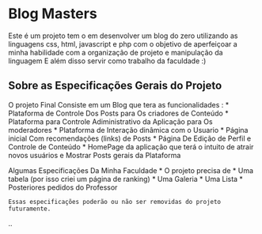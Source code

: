 # Blog Masters

Este é um projeto tem o em desenvolver um blog do zero utilizando as linguagens css, html, javascript e php com o objetivo de aperfeiçoar a minha habilidade com a organização de projeto e manipulação da linguagem E além disso servir como trabalho da faculdade :)
  
 ## Sobre as Especificações Gerais do Projeto
  
 O projeto Final Consiste em um Blog que tera as funcionalidades :
    * Plataforma de Controle Dos Posts para Os criadores de Conteúdo
    * Plataforma para Controle Adiministrativo da Aplicação para Os moderadores
    * Plataforma de Interação dinâmica com o Usuario 
      * Página inicial Com recomendações (links) de Posts
      * Página De Edição de Perfil e Controle de Conteúdo
    * HomePage da aplicação que terá o intuito de atrair novos usuários e Mostrar Posts gerais da Plataforma
 
 Algumas Especificações Da Minha Faculdade
    * O projeto precisa de 
       * Uma tabela (por isso criei um página de ranking)
       * Uma Galeria
       * Uma Lista
       * Posteriores pedidos do Professor
       
    Essas especificações poderão ou não ser removidas do projeto futuramente.
    
 ..
